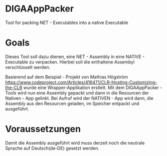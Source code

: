 # DIGAAppPacker
Tool for packing NET - Executables into a native Executable

# Goals
Dieses Tool soll dazu dienen, eine NET - Assembly in eine NATIVE - Executable zu verpacken. Hierbei soll die enthaltene Assembyl verschlüsselt werden.

Basierend auf dem Beispiel - Projekt von Mathias Högström  https://www.codeproject.com/Articles/416471/CLR-Hosting-Customizing-the-CLR
wurde eine Wrapper-Applikation erstlelt. Mit dem DIGAAppPacker - Tools wird nun eine Assembly gepackt und dann in die Resourcen der Nativen - App gelinkt. Bei Aufruf wird der NATIVEN - App wird dann, die Assembly aus den Resourcen geladen, im Speicher entpackt und ausgeführt.

# Voraussetzungen
Damit die Assembly ausgeführt wird muss derzeit noch die neutrale Sprache auf Deutsch(de-DE) gesetzt werden.


